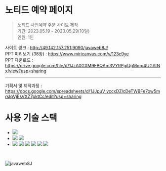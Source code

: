<h1>노티드 예약 페이지</h1>

> 노티드 사전예약 주문 사이트 제작 <br/>
> 기간: 2023.05.19 - 2023.05.29(10일) <br/>
> 인원: 1인<br/>

사이트 링크 : http://49.142.157.251:9090/javaweb8J/ <br/>
PPT 미리보기 (38장) : https://www.miricanvas.com/v/123c9ye <br/> 
PPT 다운로드 : https://drive.google.com/file/d/1JzA0GXM9FBQAm3VYRPgiUgMmp4UGAtNx/view?usp=sharing <br/><hr/>
기획서 및 제작과정 : https://docs.google.com/spreadsheets/d/1JJpuV_yccxDZlcDeTWBFe7ow5mrsIqVjEsVXZ7pktCc/edit?usp=sharing <br/>

<h1>사용 기술 스택</h1>
<ul>
   <li>
      <img src="https://img.shields.io/badge/java-red?style=for-the-badge&logo=java&logoColor=white"> 
    </li>
    <li>
      <img src="https://img.shields.io/badge/apache tomcat-orange?style=for-the-badge&logo=apachetomcat&logoColor=white">
      <img src="https://img.shields.io/badge/mysql-4479A1?style=for-the-badge&logo=mysql&logoColor=white">
    <li>
      <img src="https://img.shields.io/badge/html5-E34F26?style=for-the-badge&logo=html5&logoColor=white">
      <img src="https://img.shields.io/badge/css-1572B6?style=for-the-badge&logo=css3&logoColor=white"> 
      <img src="https://img.shields.io/badge/javascript-F7DF1E?style=for-the-badge&logo=javascript&logoColor=black"> 
      <img src="https://img.shields.io/badge/jquery-0769AD?style=for-the-badge&logo=jquery&logoColor=white">
      <img src="https://img.shields.io/badge/bootstrap4-7952B3?style=for-the-badge&logo=bootstrap&logoColor=white">
      <img src="https://img.shields.io/badge/fontawesome-339AF0?style=for-the-badge&logo=fontawesome&logoColor=white">
    </li>
</ul>
<br/>
  
  ![javaweb8J](https://i.imgur.com/OAUO14d.png)
<br/>
